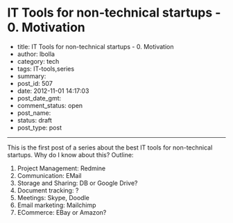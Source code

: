 # IT Tools for non-technical startups - 0. Motivation

- title: IT Tools for non-technical startups - 0. Motivation
- author: lbolla
- category: tech
- tags: IT-tools,series
- summary: 
- post_id: 507
- date: 2012-11-01 14:17:03
- post_date_gmt: 
- comment_status: open
- post_name: 
- status: draft
- post_type: post

----------------

This is the first post of a series about the best IT tools for non-technical startups. Why do I know about this? Outline: 

  1. Project Management: Redmine
  2. Communication: EMail
  3. Storage and Sharing: DB or Google Drive?
  4. Document tracking: ?
  5. Meetings: Skype, Doodle
  6. Email marketing: Mailchimp
  7. ECommerce: EBay or Amazon?